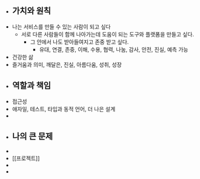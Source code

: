 - ## 가치와 원칙
- 나는 서비스를 만들 수 있는 사람이 되고 싶다
	- 서로 다른 사람들이 함께 나아가는데 도움이 되는 도구와 플랫폼을 만들고 싶다.
		- 그 안에서 나도 받아들여지고 존중 받고 싶다.
			- 유대, 연결, 존중, 이해, 수용, 협력, 나눔, 감사, 안전, 진실, 예측 가능
- 건강한 삶
- 즐거움과 의미, 깨달은, 진실, 아름다움, 성취, 성장
- ## 역할과 책임
- 접근성
- 애자일, 테스트, 타입과 동적 언어, 더 나은 설계
-
- ## 나의 큰 문제
-
- [[프로젝트]]
-
-